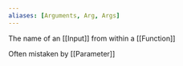 ```yaml
---
aliases: [Arguments, Arg, Args]
---
```


The name of an [[Input]] from within a [[Function]]

Often mistaken by [[Parameter]]